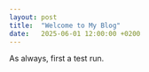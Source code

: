 ```yaml
---
layout: post
title:  "Welcome to My Blog"
date:   2025-06-01 12:00:00 +0200
---
```


As always, first a test run.
